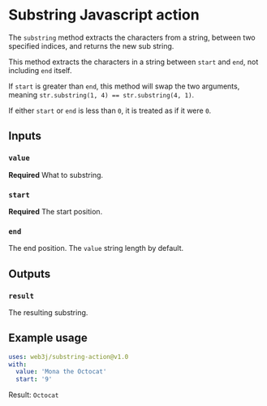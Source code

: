 

# Substring Javascript action

The `substring` method extracts the characters from a string, between two specified indices, and returns the new sub string.

This method extracts the characters in a string between `start` and `end`, not including `end` itself.

If `start` is greater than `end`, this method will swap the two arguments, meaning `str.substring(1, 4) == str.substring(4, 1)`.

If either `start` or `end` is less than `0`, it is treated as if it were `0`.

## Inputs

### `value`

**Required** What to substring.

### `start`

**Required** The start position.

### `end`

The end position. The `value` string length by default.

## Outputs

### `result`

The resulting substring.

## Example usage

```yaml
uses: web3j/substring-action@v1.0
with:
  value: 'Mona the Octocat'
  start: '9'
```

Result: `Octocat`

